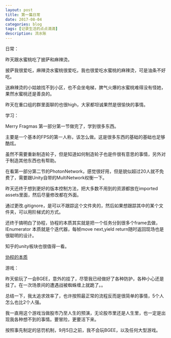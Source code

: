 ```yaml
---
layout: post
title: 第一篇日常
date: 2017-08-04
categories: blog
tags: [记录生活的点点滴滴]
description: 流水账
---
```


日常：

昨天跟水蜜桃吃了披萨和麻辣烫。

披萨我很爱吃，麻辣烫水蜜桃很爱吃，我也很爱吃水蜜桃的麻辣烫，可是油条不好吃。

送麻辣烫的小姑娘找不到小区，也不会坐电梯，脾气火爆的水蜜桃难得没有怪她，果然水蜜桃还是善良的。

昨天在重口组的群里面聊的也很high，大家都坦诚果然是很愉快的事情。

学习：

Merry Fragmas 第一部分第一节做完了，学到很多东西。

主要是一个基本的FPS的第一人称，该怎么做。这是很多东西的基础的基础也足够酷炫。

虽然不需要重新制造轮子，但是知道如何制造轮子也是件很有意思的事情，另外对于制造其他东西也有帮助。

在看第一部分第二节的PhotonNetwork，感觉很好用，但是貌似超过20人就不免费了，需要跟Unity自带的MultiNetwork权衡一下。

昨天还终于想到更好的版本控制方法，把大多数不用到的资源都放在imported assets里面，然后尽量修改都在外面。

通过更改.gitignore，是可以不跟踪这个文件夹的，然后如果想跟踪其中的某个文件夹，可以用阶梯式的方式。

还终于搞明白了协程，协程的本质其实就是把一个任务分到很多个frame去做，IEnumerator 本质就是个迭代器，每帧move next,yield return随时返回现场也是很聪明的设计。

知乎的unity板块也很值得一看。

[协程的本质](http://blog.csdn.net/blues1021/article/details/40959915/ )

游戏：

昨天偷玩了一会BGEE，意外的挂了，尽管我已经做好了各种防护，各种小心还是挂了。在一次场景间的遭遇战被蜘蛛缠上就跪了。。

总结一下，我太追求效率了，也许按照最正常的流程反而是很简单的事情，5个人怎么也比2个人强。

我一直用这个游戏当做股市乃至人生的预演，无论股市里还是人生里，也一定是出现我各种想不到的事情。要冒险，更要活下来。

按照事先制定的惩罚机制，9月5日之前，我不会玩BGEE，以及任何大型游戏。



